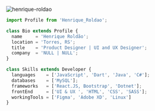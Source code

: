 <p align="left"> <img src="https://komarev.com/ghpvc/?username=henrique-roldao&label=Profile%20views&color=0e75b6&style=flat" alt="henrique-roldao" /> </p>

```js
import Profile from 'Henrique_Roldao';

class Bio extends Profile {
  name     = 'Henrique Roldão';
  location = 'Torres, RS';
  title    = 'Product Designer | UI and UX Designer';
  company  = 'NULL | NULL';
}

class Skills extends Developer {
  languages    = ['JavaScript', 'Dart', 'Java', 'C#'];
  databases    = ['MySQL'];
  frameworks   = ['React.JS, Bootstrap', 'Dotnet'];
  frontEnd     = ['UI & UX ', 'HTML', 'CSS', 'SASS'];
  workingTools = ['Figma', 'Adobe XD', 'Linux']
}
```
